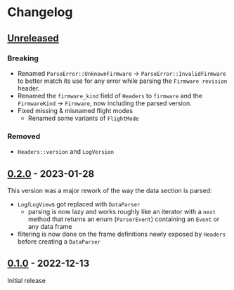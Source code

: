 # Changelog

## [Unreleased]

### Breaking

- Renamed `ParseError::UnknownFirmware` -> `ParseError::InvalidFirmware` to
  better match its use for any error while parsing the `Firmware revision`
  header.
- Renamed the `firmware_kind` field of `Headers` to `firmware` and the
  `FirmwareKind` -> `Firmware`, now including the parsed version.
- Fixed missing & misnamed flight modes
  - Renamed some variants of `FlightMode`

### Removed

- `Headers::version` and `LogVersion`

## [0.2.0] - 2023-01-28

This version was a major rework of the way the data section is parsed:

- `Log`/`LogView`s got replaced with `DataParser`
  - parsing is now lazy and works roughly like an iterator with a `next` method
    that returns an enum (`ParserEvent`) containing an `Event` or any data
    frame
- filtering is now done on the frame definitions newly exposed by `Headers`
  before creating a `DataParser`

## [0.1.0] - 2022-12-13

Initial release

[unreleased]: https://github.com/blackbox-log/blackbox-log/compare/v0.2.0...HEAD
[0.2.0]: https://github.com/blackbox-log/blackbox-log/compare/v0.1.0...v0.2.0
[0.1.0]: https://github.com/blackbox-log/blackbox-log/releases/tag/v0.1.0
